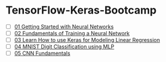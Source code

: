# TensorFlow-Keras-Bootcamp

* [ ] [01 Getting Started with Neural Networks](https://courses.opencv.org/courses/course-v1:Tensorflow+Bootcamp+TFKS/courseware/f7a0faad74eb496aa3795bb77144a236/36a70c1a2c2248aabed7f3815bfd03ff/1?activate_block_id=block-v1%3ATensorflow%2BBootcamp%2BTFKS%2Btype%40vertical%2Bblock%408c1dd8316df340ac9097fbf25b0cd30a](https://courses.opencv.org/courses/course-v1:Tensorflow+Bootcamp+TFKS/courseware/f7a0faad74eb496aa3795bb77144a236/36a70c1a2c2248aabed7f3815bfd03ff/1?activate_block_id=block-v1%3ATensorflow%2BBootcamp%2BTFKS%2Btype%40vertical%2Bblock%408c1dd8316df340ac9097fbf25b0cd30a%E2%80%B8))
* [ ] [02 Fundamentals of Training a Neural Network](https://courses.opencv.org/courses/course-v1:Tensorflow+Bootcamp+TFKS/courseware/f7a0faad74eb496aa3795bb77144a236/fdeb573c42c246a7b2da7d6ff08ef0dc/?child=first)
* [ ] [03 Learn How to use Keras for Modeling Linear Regression](https://courses.opencv.org/courses/course-v1:Tensorflow+Bootcamp+TFKS/courseware/f7a0faad74eb496aa3795bb77144a236/de877f7e6edf4c92abc8166b5d788664/?child=first](https://courses.opencv.org/courses/course-v1:Tensorflow+Bootcamp+TFKS/courseware/f7a0faad74eb496aa3795bb77144a236/de877f7e6edf4c92abc8166b5d788664/?child=first%E2%80%B8)>)
* [ ] [04 MNIST Digit Classification using MLP](https://courses.opencv.org/courses/course-v1:Tensorflow+Bootcamp+TFKS/courseware/f7a0faad74eb496aa3795bb77144a236/0d80bfd210f64f91b0e2c9f00cba3621/1?activate_block_id=block-v1%3ATensorflow%2BBootcamp%2BTFKS%2Btype%40vertical%2Bblock%4017efd4122f024c1490449d266d110a9b%E2%80%B8)
* [ ] [05 CNN Fundamentals](https://courses.opencv.org/courses/course-v1:Tensorflow+Bootcamp+TFKS/courseware/f7a0faad74eb496aa3795bb77144a236/4be13bb4918348fcbb0dddad42bde295/?child=first%E2%80%B8)
